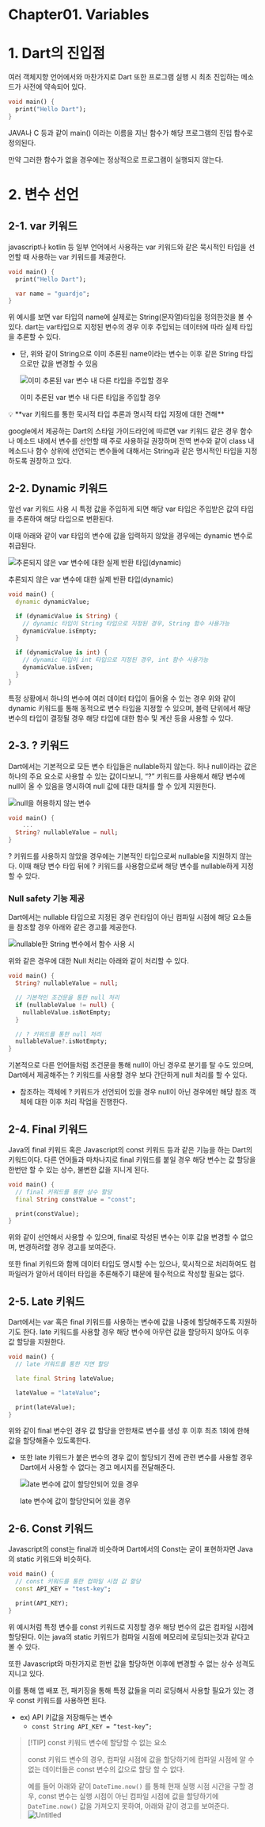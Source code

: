# Chapter01. Variables



# 1. Dart의 진입점

여러 객체지향 언어에서와 마찬가지로 Dart 또한 프로그램 실행 시 최초 진입하는 메소드가 사전에 약속되어 있다.

```dart
void main() {
  print("Hello Dart");
}
```

JAVA나 C 등과 같이 main() 이라는 이름을 지닌 함수가 해당 프로그램의 진입 함수로 정의된다.

만약 그러한 함수가 없을 경우에는 정상적으로 프로그램이 실행되지 않는다.

# 2. 변수 선언

## 2-1. var 키워드

javascript나 kotlin 등 일부 언어에서 사용하는 var 키워드와 같은 묵시적인 타입을 선언할 때 사용하는 var 키워드를 제공한다.

```dart
void main() {
  print("Hello Dart");

  var name = "guardjo";
}
```

위 예시를 보면 var 타입의 name에 실제로는 String(문자열)타입을 정의한것을 볼 수 있다. dart는 var타입으로 지정된 변수의 경우 이후 주입되는 데이터에 따라 실제 타입을 추론할 수 있다.

- 단, 위와 같이 String으로 이미 추론된 name이라는 변수는 이후 같은 String 타입으로만 값을 변경할 수 있음
    
    ![이미 추론된 var 변수 내 다른 타입을 주입할 경우](images/chapter01/Untitled.png)
    
    이미 추론된 var 변수 내 다른 타입을 주입할 경우
    

<aside>
💡 **var 키워드를 통한 묵시적 타입 추론과 명시적 타입 지정에 대한 견해**

google에서 제공하는 Dart의 스타일 가이드라인에 따르면 var 키워드 같은 경우 함수나 메소드 내에서 변수를 선언할 때 주로 사용하길 권장하며 전역 변수와 같이 class 내 메소드나 함수 상위에 선언되는 변수들에 대해서는 String과 같은 명시적인 타입을 지정하도록 권장하고 있다.

</aside>

## 2-2. Dynamic 키워드

앞선 var 키워드 사용 시 특정 값을 주입하게 되면 해당 var 타입은 주입받은 값의 타입을 추론하여 해당 타입으로 변환된다.

이때 아래와 같이 var 타입의 변수에 값을 입력하지 않았을 경우에는 dynamic 변수로 취급된다.

![추론되지 않은 var 변수에 대한 실제 반환 타입(dynamic)](images/chapter01/Untitled%201.png)

추론되지 않은 var 변수에 대한 실제 반환 타입(dynamic)

```dart
void main() {
  dynamic dynamicValue;

  if (dynamicValue is String) {
    // dynamic 타입이 String 타입으로 지정된 경우, String 함수 사용가능
    dynamicValue.isEmpty;
  }

  if (dynamicValue is int) {
    // dynamic 타입이 int 타입으로 지정된 경우, int 함수 사용가능
    dynamicValue.isEven;
  }
}
```

특정 상황에서 하나의 변수에 여러 데이터 타입이 들어올 수 있는 경우 위와 같이 dynamic 키워드를 통해 동적으로 변수 타입을 지정할 수 있으며, 블럭 단위에서 해당 변수의 타입이 결정될 경우 해당 타입에 대한 함수 및 계산 등을 사용할 수 있다.

## 2-3. ? 키워드

Dart에서는 기본적으로 모든 변수 타입들은 nullable하지 않는다. 허나 null이라는 값은 하나의 주요 요소로 사용할 수 있는 값이다보니, “?” 키워드를 사용해서 해당 변수에 null이 올 수 있음을 명시하여 null 값에 대한 대처를 할 수 있게 지원한다.

![null을 허용하지 않는 변수](images/chapter01/Untitled%202.png)

```dart
void main() {
	...
  String? nullableValue = null;
}
```

? 키워드를 사용하지 않았을 경우에는 기본적인 타입으로써 nullable을 지원하지 않는다. 이때 해당 변수 타입 뒤에 ? 키워드를 사용함으로써 해당 변수를 nullable하게 지정할 수 있다.


### Null safety 기능 제공

Dart에서는 nullable 타입으로 지정된 경우 런타임이 아닌 컴파일 시점에 해당 요소들을 참조할 경우  아래와 같은 경고를 제공한다.

![nullable한 String 변수에서 함수 사용 시](images/chapter01/Untitled%203.png)

위와 같은 경우에 대한 Null 처리는 아래와 같이 처리할 수 있다.

```dart
void main() {
  String? nullableValue = null;

  // 기본적인 조건문을 통한 null 처리
  if (nullableValue != null) {
    nullableValue.isNotEmpty;
  }

  // ? 키워드를 통한 null 처리
  nullableValue?.isNotEmpty;
}
```

기본적으로 다른 언어들처럼 조건문을 통해 null이 아닌 경우로 분기를 탈 수도 있으며, Dart에서 제공해주는 ? 키워드를 사용할 경우 보다 간단하게 null 처리를 할 수 있다.

- 참조하는 객체에 ? 키워드가 선언되어 있을 경우 null이 아닌 경우에만 해당 참조 객체에 대한 이후 처리 작업을 진행한다.

## 2-4. Final 키워드

Java의 final 키워드 혹은 Javascript의 const 키워드 등과 같은 기능을 하는 Dart의 키워드이다. 다른 언어들과 마차나지로 final 키워드를 붙일 경우 해당 변수는 값 할당을 한번만 할 수 있는 상수, 불변한 값을 지니게 된다.

```dart
void main() {
  // final 키워드를 통한 상수 할당
  final String constValue = "const";

  print(constValue);
}
```

위와 같이 선언해서 사용할 수 있으며, final로 작성된 변수는 이후 값을 변경할 수 없으며, 변경하려할 경우 경고를 보여준다.

또한 final 키워드와 함께 데이터 타입도 명시할 수는 있으나, 묵시적으로 처리하여도 컴파일러가 알아서 데이터 타입을 추론해주기 떄문에 필수적으로 작성할 필요는 없다.

## 2-5. Late 키워드

Dart에서는 var 혹은 final 키워드를 사용하는 변수에 값을 나중에 할당해주도록 지원하기도 한다. late 키워드를 사용할 경우 해당 변수에 아무런 값을 할당하지 않아도 이후 값 할당을 지원한다. 

```dart
void main() {
  // late 키워드를 통한 지연 할당

  late final String lateValue;

  lateValue = "lateValue";

  print(lateValue);
}
```

위와 같이 final 변수인 경우 값 할당을 안한채로 변수를 생성 후 이후 최초 1회에 한해 값을 할당해줄수 있도록한다.

- 또한 late 키워드가 붙은 변수의 경우 값이 할당되기 전에 관련 변수를 사용할 경우 Dart에서 사용할 수 없다는 경고 메시지를 전달해준다.
    
    ![late 변수에 값이 할당안되어 있을 경우](images/chapter01/Untitled%204.png)
    
    late 변수에 값이 할당안되어 있을 경우
    

## 2-6. Const 키워드

Javascript의 const는 final과 비슷하며 Dart에서의 Const는 굳이 표현하자면 Java의 static 키워드와 비슷하다.

```dart
void main() {
  // const 키워드를 통한 컴파일 시점 값 할당
  const API_KEY = "test-key";

  print(API_KEY);
}
```

위 예시처럼 특정 변수를 const 키워드로 지정할 경우 해당 변수의 값은 컴파일 시점에 할당된다. 이는 java의 static 키워드가 컴파일 시점에 메모리에 로딩되는것과 같다고 볼 수 있다.

또한 Javascript와 마찬가지로 한번 값을 할당하면 이후에 변경할 수 없는 상수 성격도 지니고 있다.

이를 통해 앱 배포 전, 패키징을 통해 특정 값들을 미리 로딩해서 사용할 필요가 있는 경우 const 키워드를 사용하면 된다.

- ex) API 키값을 저장해두는 변수
    - `const String API_KEY = “test-key”;`

> [!TIP] const 키워드 변수에 할당할 수 없는 요소
> 
> const 키워드 변수의 경우, 컴파일 시점에 값을 할당하기에 컴파일 시점에 알 수 없는 데이터들은 const 변수의 값으로 할당 할 수 없다.
> 
> 예를 들어 아래와 같이 `DateTime.now()` 를 통해 현재 실행 시점 시간을 구할 경우, const 변수는 실행 시점이 아닌 컴파일 시점에 값을 할당하기에 `DateTime.now()` 값을 가져오지 못하여, 아래와 같이 경고를 보여준다.
> ![Untitled](images/chapter01/Untitled%205.png)